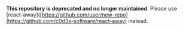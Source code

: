 **This repository is deprecated and no longer maintained**. Please use [react-away]([https://github.com/user/new-repo](https://github.com/c0d3x-software/react-away) instead.
